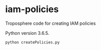 # iam-policies
Troposphere code for creating IAM policies

Python version 3.6.5.

```python createPolicies.py```
